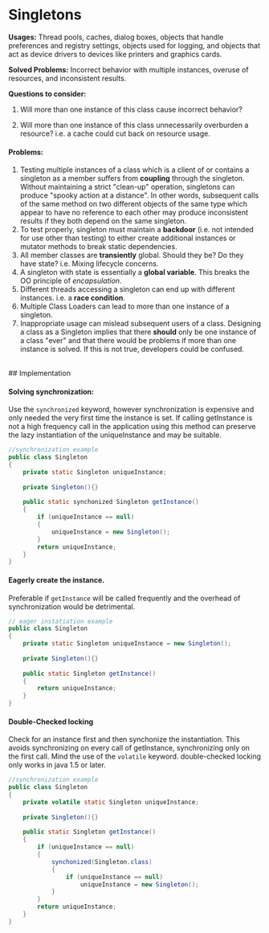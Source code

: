 # Singletons


__Usages:__
Thread pools, caches, dialog boxes, objects that handle preferences and registry settings, objects used for logging, and objects that act as device drivers to devices like printers and graphics cards.

__Solved Problems:__ 
Incorrect behavior with multiple instances, overuse of resources, and inconsistent results. 

__Questions to consider:__
 
 1. Will more than one instance of this class cause incorrect behavior?
 
 2. Will more than one instance of this class unnecessarily overburden a resource? i.e. a cache could cut back on resource usage. 
 
#### Problems:

1. Testing multiple instances of a class which is a client of or contains a singleton as a member suffers from __coupling__ through the singleton. Without maintaining a strict "clean-up" operation, singletons can produce "spooky action at a distance". In other words, subsequent calls of the same method on two different objects of the same type which appear to have no reference to each other may produce inconsistent results if they both depend on the same singleton. 
2. To test properly, singleton must maintain a __backdoor__ (i.e. not intended for use other than testing) to either create additional instances or mutator methods to break static dependencies. 
3. All member classes are __transiently__ global. Should they be? Do they have state? i.e. Mixing lifecycle concerns. 
4. A singleton with state is essentially a __global variable__. This breaks the OO principle of _encapsulation_. 
5. Different threads accessing a singleton can end up with different instances. i.e. a __race condition__. 
6. Multiple Class Loaders can lead to more than one instance of a singleton.
7. Inappropriate usage can mislead subsequent users of a class. Designing a class as a Singleton implies that there __should__ only be one instance of a class "ever" and that there would be problems if more than one instance is solved. If this is not true, developers could be confused. 

<br>
## Implementation

#### Solving synchronization:

Use the `synchronized` keyword, however synchronization is expensive and only needed the very first time the instance is set. If calling getInstance is not a high frequency call in the application using this method can preserve the lazy instantiation of the uniqueInstance and may be suitable. 

~~~java
//synchronization example
public class Singleton
{
	private static Singleton uniqueInstance;
	
	private Singleton(){}
	
	public static synchonized Singleton getInstance()
	{
		if (uniqueInstance == null)
		{
			uniqueInstance = new Singleton();
		}
		return uniqueInstance;
	}
}
~~~

#### Eagerly create the instance. 

Preferable if `getInstance` will be called frequently and the overhead of synchronization would be detrimental. 

~~~java
// eager instatiation example
public class Singleton
{
	private static Singleton uniqueInstance = new Singleton();
	
	private Singleton(){}
	
	public static Singleton getInstance()
	{
		return uniqueInstance;
	}
}
~~~

#### Double-Checked locking

Check for an instance first and then synchonize the instantiation. This avoids synchronizing on every call of getInstance, synchronizing only on the first call. Mind the use of the `volatile` keyword. double-checked locking only works in java 1.5 or later.

~~~java
//synchronization example
public class Singleton
{
	private volatile static Singleton uniqueInstance;
	
	private Singleton(){}
	
	public static Singleton getInstance()
	{
		if (uniqueInstance == null)
		{
			synchonized(Singleton.class)
			{
				if (uniqueInstance == null)
					uniqueInstance = new Singleton();
			}
		}
		return uniqueInstance;
	}
}
~~~